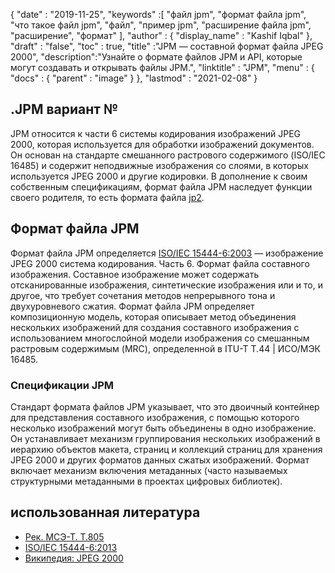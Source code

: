 {
  "date" : "2019-11-25",
  "keywords" :[ "файл jpm", "формат файла jpm", "что такое файл jpm", "файл", "пример jpm", "расширение файла jpm", "расширение", "формат" ],
  "author" : {
    "display_name" : "Kashif Iqbal"
},
  "draft" : "false",
  "toc" : true,
  "title" :"JPM — составной формат файла JPEG 2000",
  "description":"Узнайте о формате файлов JPM и API, которые могут создавать и открывать файлы JPM.",
  "linktitle" : "JPM",
  "menu" : {
    "docs" : {
      "parent" : "image"
}
},
  "lastmod" : "2021-02-08"
}

## .JPM вариант №

JPM относится к части 6 системы кодирования изображений JPEG 2000, которая используется для обработки изображений документов. Он основан на стандарте смешанного растрового содержимого (ISO/IEC 16485) и содержит неподвижные изображения со слоями, в которых используется JPEG 2000 и другие кодировки. В дополнение к своим собственным спецификациям, формат файла JPM наследует функции своего родителя, то есть формата файла [jp2](/ru/image/jp2/).

## Формат файла JPM

Формат файла JPM определяется [ISO/IEC 15444-6:2003](http://www.iso.org/iso/home/store/catalogue_ics/catalogue_detail_ics.htm?csnumber=61124) — изображение JPEG 2000 система кодирования. Часть 6. Формат файла составного изображения. Составное изображение может содержать отсканированные изображения, синтетические изображения или и то, и другое, что требует сочетания методов непрерывного тона и двухуровневого сжатия. Формат файла JPM определяет композиционную модель, которая описывает метод объединения нескольких изображений для создания составного изображения с использованием многослойной модели изображения со смешанным растровым содержимым (MRC), определенной в ITU-T T.44 | ИСО/МЭК 16485.

### Спецификации JPM
Стандарт формата файлов JPM указывает, что это двоичный контейнер для представления составного изображения, с помощью которого несколько изображений могут быть объединены в одно изображение. Он устанавливает механизм группирования нескольких изображений в иерархию объектов макета, страниц и коллекций страниц для хранения JPEG 2000 и других форматов данных сжатых изображений. Формат включает механизм включения метаданных (часто называемых структурными метаданными в проектах цифровых библиотек).

## использованная литература

* [Рек. МСЭ-Т. Т.805](http://www.itu.int/rec/T-REC-T.805/en)
* [ISO/IEC 15444-6:2013](http://www.iso.org/iso/home/store/catalogue_ics/catalogue_detail_ics.htm?csnumber=61124)
* [Википедия: JPEG 2000](https://en.wikipedia.org/wiki/JPEG_2000)

